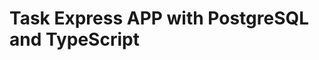 <!-- bootsrapped using @nurikjohn/create-me-project -->

# Task Express APP with PostgreSQL and TypeScript
